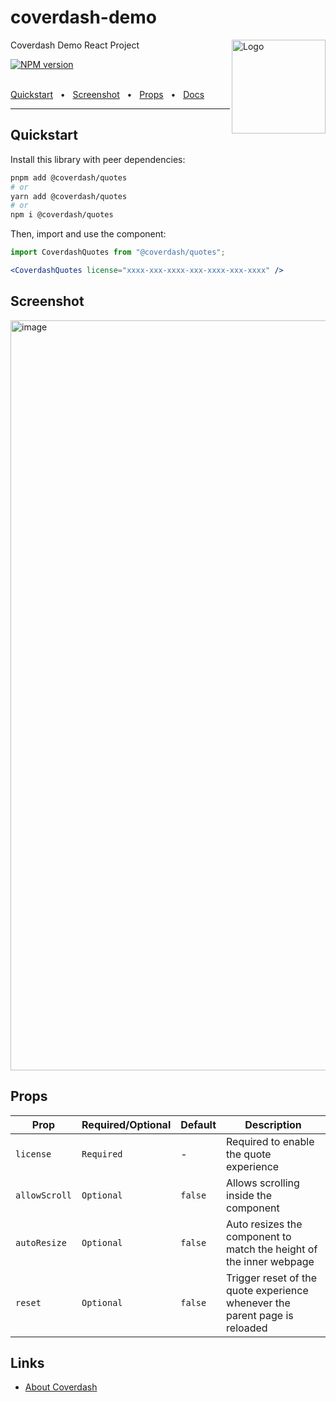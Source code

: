 # coverdash-demo

<img align="right" width="150" height="150" alt="Logo" src="https://coverdash.s3.amazonaws.com/logo/coverdash_logo_shield_green_150x150_padding.png">

Coverdash Demo React Project

[![NPM version][npm]][npm-url]

[npm]: https://img.shields.io/static/v1?label=npm&message=v0.0.35&color=blue
[npm-url]: https://www.npmjs.com/package/react-chartjs-2

<br />
<a href="#quickstart">Quickstart</a>
<span>&nbsp;&nbsp;•&nbsp;&nbsp;</span>
<a href="#screenshot">Screenshot</a>
<span>&nbsp;&nbsp;•&nbsp;&nbsp;</span>
<a href="#props">Props</a>
<span>&nbsp;&nbsp;•&nbsp;&nbsp;</span>
<a href="https://docs.coverdash.com">Docs</a>
<br />

<hr />

## Quickstart

Install this library with peer dependencies:

```bash
pnpm add @coverdash/quotes
# or
yarn add @coverdash/quotes
# or
npm i @coverdash/quotes
```

Then, import and use the component:

```jsx
import CoverdashQuotes from "@coverdash/quotes";

<CoverdashQuotes license="xxxx-xxx-xxxx-xxx-xxxx-xxx-xxxx" />
```

## Screenshot

<img width="1200" alt="image" src="https://user-images.githubusercontent.com/17967465/211365245-02f8f4e1-619a-4b1b-afaf-337a2a30116f.png">

## Props

| Prop        | Required/Optional    | Default | Description |
| ----------- | ----------- | ----------- | ----------- |
| `license`   | `Required`  | - | Required to enable the quote experience |
| `allowScroll`   | `Optional`  | `false` | Allows scrolling inside the component |
| `autoResize`   | `Optional`  | `false` | Auto resizes the component to match the height of the inner webpage |
| `reset`   | `Optional`  | `false` | Trigger reset of the quote experience whenever the parent page is reloaded |

## Links

- [About Coverdash](https://www.coverdash.com/about)
